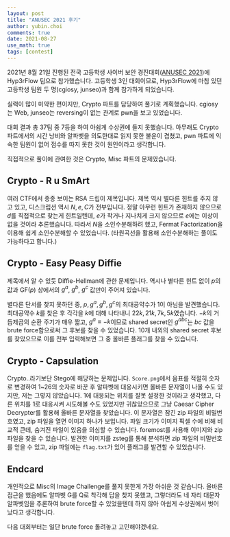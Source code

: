 ```yaml
---
layout: post
title: "ANUSEC 2021 후기"
author: yubin.choi
comments: true
date: 2021-08-27
use_math: true
tags: [contest]
---
```


2021년 8월 21일 진행된 전국 고등학생 사이버 보안 경진대회([ANUSEC 2021](http://sc.anu.ac.kr/))에 Hyp3rFlow 팀으로 참가했습니다. 고등학생 3인 대회이므로, Hyp3rFlow에 마침 있던 고등학생 팀원 두 명(cgiosy, junseo)과 함께 참가하게 되었습니다.

실력이 많이 미약한 편이지만, Crypto 파트를 담당하여 풀기로 계획했습니다. cgiosy는 Web, junseo는 reversing이 없는 관계로 pwn을 보고 있었습니다.

대회 결과 총 37팀 중 7등을 하여 아쉽게 수상권에 들지 못했습니다. 아무래도 Crypto 파트에서의 시간 낭비와 알파벳을 의도한대로 읽지 못한 불운이 겹쳤고, pwn 파트에 익숙한 팀원이 없어 점수를 따지 못한 것이 원인이라고 생각합니다. 

직접적으로 풀이에 관여한 것은 Crypto, Misc 파트의 문제였습니다.

## Crypto - R u SmArt

여러 CTF에서 종종 보이는 RSA 드립이 제목입니다. 제목 역시 별다른 힌트를 주지 않고 있고, 디스크립션 역시 $N, e, C$가 전부입니다. 정말 아무런 힌트가 존재하지 않으므로 $d$를 직접적으로 찾는게 힌트일텐데, $e$가 작거나 지나치게 크지 않으므로 $e$에는 이상이 없을 것이라 추론했습니다. 따라서 $N$을 소인수분해하려 했고, Fermat Factorization을 이용해 쉽게 소인수분해할 수 있었습니다. (타원곡선을 활용해 소인수분해하는 풀이도 가능하다고 합니다.)

## Crypto - Easy Peasy Diffie

제목에서 알 수 있듯 Diffie-Hellman에 관한 문제입니다. 역시나 별다른 힌트 없이 $p$의 값과 GF($p$) 상에서의 $g^a$, $g^b$, $g^c$ 값만이 주어져 있습니다.

별다른 단서를 찾지 못하던 중, $p,g^a,g^b,g^c$의 최대공약수가 1이 아님을 발견했습니다. 최대공약수 $k$를 찾은 후 각각을 $k$에 대해 나타내니 $22k,21k,7k,5k$였습니다. $-k$의 거듭제곱의 순환 주기가 매우 짧고, $g^a\equiv-k$이므로 shared secret인 $g^{abc}$는 $bc$ 값을 brute force함으로써 그 후보를 찾을 수 있었습니다. 10개 내외의 shared secret 후보를 찾았으므로 이를 전부 입력해보면 그 중 올바른 플래그를 찾을 수 있습니다.

## Crypto - Capsulation

Crypto..라기보단 Stego에 해당하는 문제입니다. `Score.png`에서 음표를 적절히 숫자로 변경하여 1~26의 숫자로 바꾼 후 알파벳에 대응시키면 올바른 문자열이 나올 수도 있지만, 저는 그렇지 않았습니다. 1에 대응되는 위치를 잘못 설정한 것이라고 생각했고, 다른 위치를 1로 대응시켜 시도해볼 수도 있었지만 귀찮았으므로 그냥 Caesar Cipher Decrypter를 활용해 올바른 문자열을 찾았습니다. 이 문자열은 잠긴 zip 파일의 비밀번호였고, zip 파일을 열면 이미지 하나가 보입니다. 파일 크기가 이미지 픽셀 수에 비해 비교적 큰데, 숨겨진 파일이 있음을 의심할 수 있습니다. foremost를 사용해 이미지와 zip파일을 찾을 수 있습니다. 발견한 이미지를 zsteg를 통해 분석하면 zip 파일의 비밀번호를 얻을 수 있고, zip 파일에는 `flag.txt`가 있어 플래그를 발견할 수 있었습니다.



## Endcard

개인적으로 Misc의 Image Challenge를 풀지 못한게 가장 아쉬운 것 같습니다. 올바른 접근을 했음에도 알파벳 G를 Q로 착각해 답을 찾지 못했고, 그렇더라도 네 자리 대문자 알파벳임을 추론하여 brute force할 수 있었을텐데 하지 않아 아쉽게 수상권에서 벗어났다고 생각합니다.

다음 대회부터는 일단 brute force 돌려놓고 고민해야겠네요.